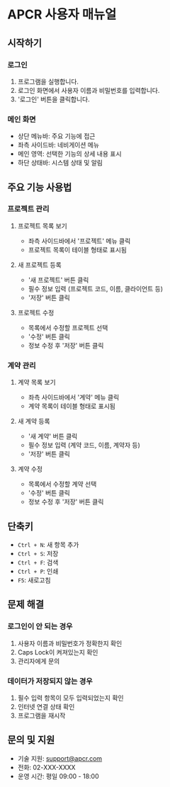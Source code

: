 # APCR 사용자 매뉴얼

## 시작하기

### 로그인
1. 프로그램을 실행합니다.
2. 로그인 화면에서 사용자 이름과 비밀번호를 입력합니다.
3. '로그인' 버튼을 클릭합니다.

### 메인 화면
- 상단 메뉴바: 주요 기능에 접근
- 좌측 사이드바: 네비게이션 메뉴
- 메인 영역: 선택한 기능의 상세 내용 표시
- 하단 상태바: 시스템 상태 및 알림

## 주요 기능 사용법

### 프로젝트 관리
1. 프로젝트 목록 보기
   - 좌측 사이드바에서 '프로젝트' 메뉴 클릭
   - 프로젝트 목록이 테이블 형태로 표시됨

2. 새 프로젝트 등록
   - '새 프로젝트' 버튼 클릭
   - 필수 정보 입력 (프로젝트 코드, 이름, 클라이언트 등)
   - '저장' 버튼 클릭

3. 프로젝트 수정
   - 목록에서 수정할 프로젝트 선택
   - '수정' 버튼 클릭
   - 정보 수정 후 '저장' 버튼 클릭

### 계약 관리
1. 계약 목록 보기
   - 좌측 사이드바에서 '계약' 메뉴 클릭
   - 계약 목록이 테이블 형태로 표시됨

2. 새 계약 등록
   - '새 계약' 버튼 클릭
   - 필수 정보 입력 (계약 코드, 이름, 계약자 등)
   - '저장' 버튼 클릭

3. 계약 수정
   - 목록에서 수정할 계약 선택
   - '수정' 버튼 클릭
   - 정보 수정 후 '저장' 버튼 클릭

## 단축키
- `Ctrl + N`: 새 항목 추가
- `Ctrl + S`: 저장
- `Ctrl + F`: 검색
- `Ctrl + P`: 인쇄
- `F5`: 새로고침

## 문제 해결

### 로그인이 안 되는 경우
1. 사용자 이름과 비밀번호가 정확한지 확인
2. Caps Lock이 켜져있는지 확인
3. 관리자에게 문의

### 데이터가 저장되지 않는 경우
1. 필수 입력 항목이 모두 입력되었는지 확인
2. 인터넷 연결 상태 확인
3. 프로그램을 재시작

## 문의 및 지원
- 기술 지원: support@apcr.com
- 전화: 02-XXX-XXXX
- 운영 시간: 평일 09:00 - 18:00 